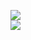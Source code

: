 [![](https://img.shields.io/badge/Made%20With-Github%20Spray-lightgrey.svg?style=for-the-badge&logo=github)](https://github.com/Annihil/github-spray#2739)  
[![](https://i.imgur.com/2DrTn0Z.gif)](https://github.com/Annihil/github-spray)